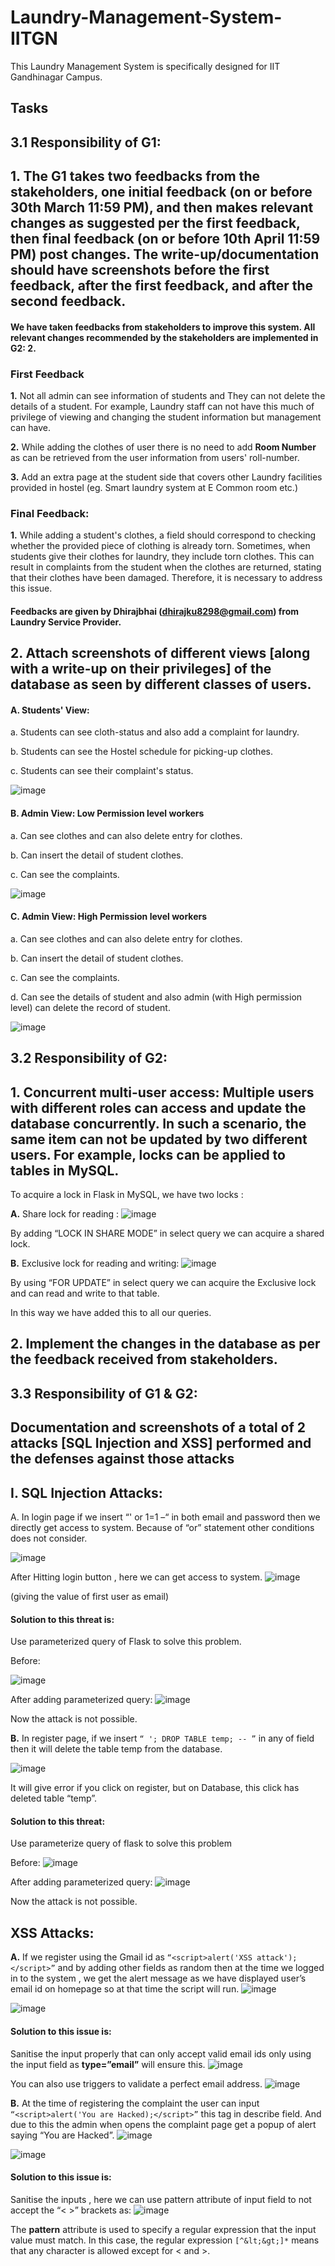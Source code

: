 # Laundry-Management-System-IITGN
This Laundry Management System is specifically designed for IIT Gandhinagar Campus.

## Tasks
## 3.1 Responsibility of G1:
## 1. The G1 takes two feedbacks from the stakeholders, one initial feedback (on or before 30th March 11:59 PM), and then makes relevant changes as suggested per the first feedback, then final feedback (on or before 10th April 11:59 PM) post changes. The write-up/documentation should have screenshots before the first feedback, after the first feedback, and after the second feedback.
#### We have taken feedbacks from stakeholders to improve this system. All relevant changes recommended by the stakeholders are implemented in **G2: 2.** 

### First Feedback
**1.** Not all admin can see information of students and They can not delete the details of a student. For example, Laundry staff can not have this much of privilege of viewing and changing the student information but management can have.

**2.** While adding the clothes of user there is no need to add **Room Number** as can be retrieved from the user information from users' roll-number.

**3.** Add an extra page at the student side that covers other Laundry facilities provided in hostel (eg. Smart laundry system at E Common room etc.)

### Final Feedback:
**1.** While adding a student's clothes, a field should correspond to checking whether the provided piece of clothing is already torn.
Sometimes, when students give their clothes for laundry, they include torn clothes. This can result in complaints from the student when the clothes are returned, stating that their clothes have been damaged. Therefore, it is necessary to address this issue.

#### Feedbacks are given by Dhirajbhai (dhirajku8298@gmail.com) from Laundry Service Provider.
## 2. Attach screenshots of different views [along with a write-up on their privileges] of the database as seen by different classes of users.
#### A.	Students' View:
a.	Students can see cloth-status and also add a complaint for laundry.

b.	Students can see the Hostel schedule for picking-up clothes.

c.	Students can see their complaint's status.

![image](https://user-images.githubusercontent.com/84655836/232011622-032c1e79-8aa3-4f67-b702-e3c28cfd9bfd.png)

#### B.	Admin View: Low Permission level workers 
a.	Can see clothes and can also delete entry for clothes.

b.	Can insert the detail of student clothes.

c.	Can see the complaints.

![image](https://user-images.githubusercontent.com/84655836/232012151-cc707b5f-2c38-449e-881c-4d2ecd95fb89.png)
#### C.	Admin View: High Permission level workers 
a.	Can see clothes and can also delete entry for clothes.

b.	Can insert the detail of student clothes.

c.	Can see the complaints.

d.	Can see the details of student and also admin (with High permission level) can delete the record of student.

![image](https://user-images.githubusercontent.com/84655836/232012596-156bdeaa-41a1-4a14-9f72-19f0dac85381.png)

## 3.2 Responsibility of G2:
## 1. Concurrent multi-user access: Multiple users with different roles can access and update the database concurrently. In such a scenario, the same item can not be updated by two different users. For example, locks can be applied to tables in MySQL.

To acquire a lock in Flask in MySQL, we have two locks :

**A.**	Share lock for reading :
 ![image](https://user-images.githubusercontent.com/84655836/232013633-1a922f06-a763-477b-ae9c-c525a4f6c07b.png)

By adding “LOCK IN SHARE MODE” in select query we can acquire a shared lock.

**B.**	Exclusive lock for reading and writing:
 ![image](https://user-images.githubusercontent.com/84655836/232014225-590880f2-dd58-4398-a438-c34904ab7d70.png)

By using “FOR UPDATE” in select query we can acquire the Exclusive lock and can read and write to that table.

In this way we have added this to all our queries.
## 2. Implement the changes in the database as per the feedback received from stakeholders.
## 3.3 Responsibility of G1 & G2:    
## Documentation and screenshots of a total of 2 attacks [SQL Injection and XSS] performed and the defenses against those attacks    
## I. SQL Injection Attacks:

A.	In login page if we insert “' or 1=1 –“ in both email and password then we directly get access to system. Because of “or” statement other conditions does not consider.

![image](https://user-images.githubusercontent.com/84655836/232014904-71a96948-6669-4fb2-b4f7-254831eb7227.png)

After Hitting login button , here we can get access to system.
![image](https://user-images.githubusercontent.com/84655836/232015572-e9269f7f-8312-4732-86c1-227d20b82b8d.png)

(giving the value of first user as email)
#### Solution to this threat is:
Use parameterized query of Flask to solve this problem.

Before:

![image](https://user-images.githubusercontent.com/84655836/232015834-8b8a41ce-0d7f-4563-aab5-8918ac84ae58.png)

After adding parameterized query:
![image](https://user-images.githubusercontent.com/84655836/232016030-fadcf0d1-a376-43ef-936a-9c01e7446679.png)

Now the attack is not possible.


**B.**	In register page, if we insert ```“ '; DROP TABLE temp; -- ”``` in any of field then it will delete the table temp from the database.

![image](https://user-images.githubusercontent.com/84655836/232016398-6920123d-5a1f-4869-88db-969ce01ed273.png)

It will give error if you click on register, but on Database, this click has deleted table “temp”.

#### Solution to this threat:
Use parameterize query of flask to solve this problem

Before:
![image](https://user-images.githubusercontent.com/84655836/232016935-858ceb8c-2dd6-4f09-aa31-49c20ad05867.png)

After adding parameterized query:
![image](https://user-images.githubusercontent.com/84655836/232017031-453999c7-edcf-4697-9092-4e2b04dfc19a.png)

Now the attack is not possible.

## XSS Attacks:
**A.**	If we register using the Gmail id as ```“<script>alert('XSS attack');</script>”``` and by adding other fields as random then at the time we logged in to the system , we get the alert message as we have displayed user’s email id on homepage so at that time the script will run.
![image](https://user-images.githubusercontent.com/84655836/232020988-a125aa22-f93a-40ff-824e-9b6ed5116d1f.png)

![image](https://user-images.githubusercontent.com/84655836/232021031-39051ef0-b2d7-4201-9493-26491cfa63d4.png)

#### Solution to this issue is:
Sanitise the input properly that can only accept valid email ids only using the input field as **type=”email”**  will ensure this.
![image](https://user-images.githubusercontent.com/84655836/232021251-0489e121-a48a-4f49-83fc-77ba7bcac23d.png)

You can also use triggers to validate a perfect email address.
![image](https://user-images.githubusercontent.com/84655836/232021618-35e17dce-24e4-492a-976b-5aee058a22fa.png)

**B.**	At the time of registering the complaint the user can input ```“<script>alert('You are Hacked);</script>”``` this tag in describe field.
And due to this the admin when opens the complaint page get a popup of alert saying “You are Hacked”.
![image](https://user-images.githubusercontent.com/84655836/232021945-38352ec4-dbef-4389-9270-f58f32d314e5.png)

![image](https://user-images.githubusercontent.com/84655836/232021986-abb6b18a-3eb0-41b5-ac7e-47bd11074378.png)
#### Solution to this issue is:
Sanitise the inputs , here we can use pattern attribute of input field to not accept the “< >” brackets as:
![image](https://user-images.githubusercontent.com/84655836/232022150-fbf3201a-d6cd-4a19-800c-42db73e180cc.png)

The **pattern** attribute is used to specify a regular expression that the input value must match. In this case, the regular expression ```[^&lt;&gt;]*``` means that any character is allowed except for < and >.
















